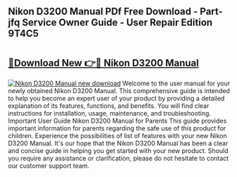 ## Nikon D3200 Manual PDf Free Download - Part-jfq Service Owner Guide - User Repair Edition 9T4C5

# <h2><a href="http://cf16126.oget.top/?id=Nikon+D3200+Manual">🔗Download New 👉🔴 Nikon D3200 Manual</a></h2>

[![Nikon D3200 Manual new download](https://i.imgur.com/5g1atiW.png)](http://cf16126.oget.top/?id=Nikon+D3200+Manual)
Welcome to the user manual for your newly obtained Nikon D3200 Manual. This comprehensive guide is intended to help you become an expert user of your product by providing a detailed explanation of its features, functions, and benefits. You will find clear instructions for installation, usage, maintenance, and troubleshooting. Important User Guide Nikon D3200 Manual for Parents This guide provides important information for parents regarding the safe use of this product for children. Experience the possibilities of list of features with your new Nikon D3200 Manual. It's our hope that the Nikon D3200 Manual has been a clear and concise guide in helping you get started with your new product. Should you require any assistance or clarification, please do not hesitate to contact our customer support team.
